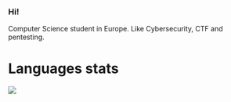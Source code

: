 ### Hi!

Computer Science student in Europe.
Like Cybersecurity, CTF and pentesting.

# Languages stats

<a href = "https://github.com/Marius-Sheppard?tab=repositories">
<img src = "https://github-readme-stats.vercel.app/api/top-langs/?username=kkapik&langs_count=10&theme=dark&layout=compact&card_width=300" align = "center" />
</a><br>
